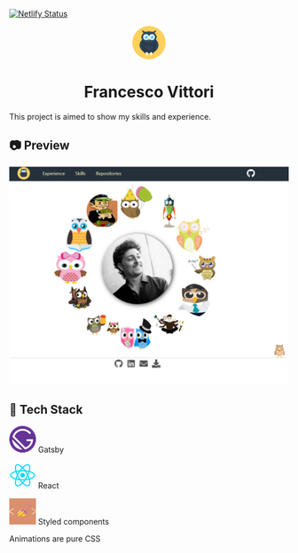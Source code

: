 [![Netlify Status](https://api.netlify.com/api/v1/badges/943a974b-4a9f-4d32-a42f-fcd99a61dfcb/deploy-status)](https://app.netlify.com/sites/zen-mcclintock-5116f1/deploys)

<p align="center">
  <a href="https://www.francescovittori.com">
    <img alt="owl" src="./public/images/owlicon.svg" width="60" />
  </a>
</p>
<h1 align="center">
  Francesco Vittori
</h1>

This project is aimed to show my skills and experience.

## 📷 Preview
![Preview](./public/images/preview.PNG)

## 🚀 Tech Stack
![Gatsby](./public/icons/icon-48x48.png) Gatsby

![React](./public/icons/React-48x48.png) React

![StyledComp](./public/icons/StyledComp.png) Styled components

Animations are pure CSS

